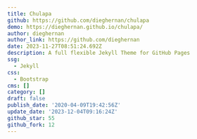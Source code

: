```yaml
---
title: Chulapa
github: https://github.com/dieghernan/chulapa
demo: https://dieghernan.github.io/chulapa/
author: dieghernan
author_link: https://github.com/dieghernan
date: 2023-11-27T08:51:24.692Z
description: A full flexible Jekyll Theme for GitHub Pages
ssg:
  - Jekyll
css:
  - Bootstrap
cms: []
category: []
draft: false
publish_date: '2020-04-09T19:42:56Z'
update_date: '2023-12-04T09:16:24Z'
github_star: 55
github_fork: 12
---
```

